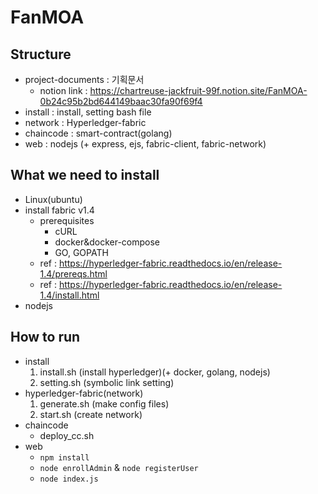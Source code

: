 # FanMOA

## Structure
* project-documents : 기획문서
	* notion link : https://chartreuse-jackfruit-99f.notion.site/FanMOA-0b24c95b2bd644149baac30fa90f69f4
* install : install, setting bash file
* network : Hyperledger-fabric
* chaincode : smart-contract(golang)
* web : nodejs (+ express, ejs, fabric-client, fabric-network)

## What we need to install
* Linux(ubuntu)
* install fabric v1.4
	* prerequisites
		- cURL
		- docker&docker-compose
		- GO, GOPATH
	- ref : https://hyperledger-fabric.readthedocs.io/en/release-1.4/prereqs.html	
	- ref : https://hyperledger-fabric.readthedocs.io/en/release-1.4/install.html
* nodejs

## How to run
* install
	1. install.sh (install hyperledger)(+ docker, golang, nodejs)
	2. setting.sh (symbolic link setting)
* hyperledger-fabric(network)
    1. generate.sh (make config files)
    2. start.sh (create network)
* chaincode
	* deploy_cc.sh 
* web
	* `npm install`
	* `node enrollAdmin` & `node registerUser`
	* `node index.js`
